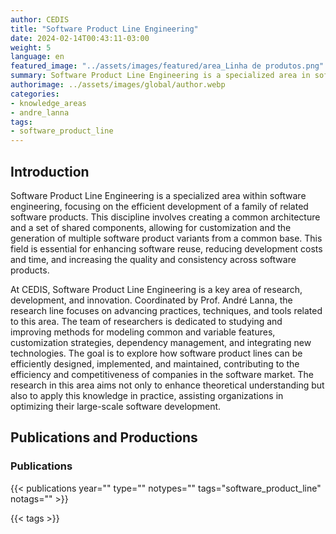 ```yaml
---
author: CEDIS
title: "Software Product Line Engineering"
date: 2024-02-14T00:43:11-03:00
weight: 5
language: en
featured_image: "../assets/images/featured/area_Linha de produtos.png"
summary: Software Product Line Engineering is a specialized area in software engineering focusing on the efficient development of a family of related software products. 
authorimage: ../assets/images/global/author.webp
categories:
- knowledge_areas
- andre_lanna
tags: 
- software_product_line
---
```

## Introduction
Software Product Line Engineering is a specialized area within software engineering, focusing on the efficient development of a family of related software products. This discipline involves creating a common architecture and a set of shared components, allowing for customization and the generation of multiple software product variants from a common base. This field is essential for enhancing software reuse, reducing development costs and time, and increasing the quality and consistency across software products.

At CEDIS, Software Product Line Engineering is a key area of research, development, and innovation. Coordinated by Prof. André Lanna, the research line focuses on advancing practices, techniques, and tools related to this area. The team of researchers is dedicated to studying and improving methods for modeling common and variable features, customization strategies, dependency management, and integrating new technologies. The goal is to explore how software product lines can be efficiently designed, implemented, and maintained, contributing to the efficiency and competitiveness of companies in the software market. The research in this area aims not only to enhance theoretical understanding but also to apply this knowledge in practice, assisting organizations in optimizing their large-scale software development.

## Publications and Productions
### Publications

{{< publications year="" type="" notypes="" tags="software_product_line" notags="" >}}

{{< tags >}}